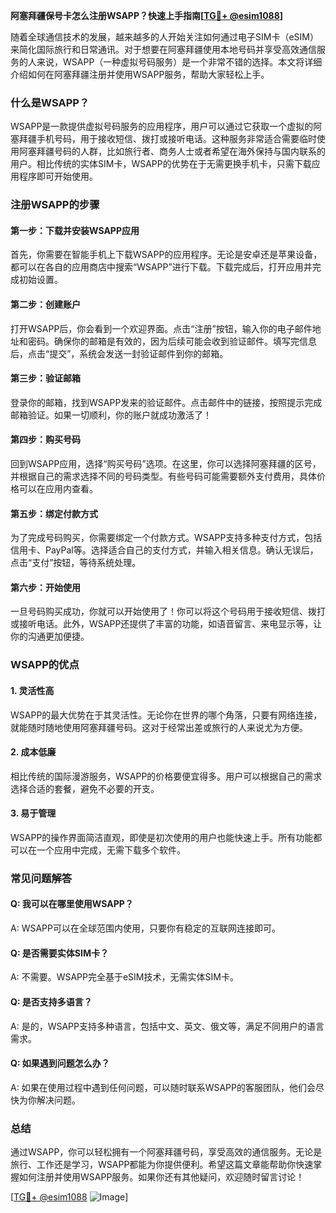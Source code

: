 **阿塞拜疆保号卡怎么注册WSAPP？快速上手指南[[TG💪+ @esim1088](https://t.me/s/esim1088)]**

随着全球通信技术的发展，越来越多的人开始关注如何通过电子SIM卡（eSIM）来简化国际旅行和日常通讯。对于想要在阿塞拜疆使用本地号码并享受高效通信服务的人来说，WSAPP（一种虚拟号码服务）是一个非常不错的选择。本文将详细介绍如何在阿塞拜疆注册并使用WSAPP服务，帮助大家轻松上手。

### 什么是WSAPP？

WSAPP是一款提供虚拟号码服务的应用程序，用户可以通过它获取一个虚拟的阿塞拜疆手机号码，用于接收短信、拨打或接听电话。这种服务非常适合需要临时使用阿塞拜疆号码的人群，比如旅行者、商务人士或者希望在海外保持与国内联系的用户。相比传统的实体SIM卡，WSAPP的优势在于无需更换手机卡，只需下载应用程序即可开始使用。

### 注册WSAPP的步骤

#### 第一步：下载并安装WSAPP应用
首先，你需要在智能手机上下载WSAPP的应用程序。无论是安卓还是苹果设备，都可以在各自的应用商店中搜索“WSAPP”进行下载。下载完成后，打开应用并完成初始设置。

#### 第二步：创建账户
打开WSAPP后，你会看到一个欢迎界面。点击“注册”按钮，输入你的电子邮件地址和密码。确保你的邮箱是有效的，因为后续可能会收到验证邮件。填写完信息后，点击“提交”，系统会发送一封验证邮件到你的邮箱。

#### 第三步：验证邮箱
登录你的邮箱，找到WSAPP发来的验证邮件。点击邮件中的链接，按照提示完成邮箱验证。如果一切顺利，你的账户就成功激活了！

#### 第四步：购买号码
回到WSAPP应用，选择“购买号码”选项。在这里，你可以选择阿塞拜疆的区号，并根据自己的需求选择不同的号码类型。有些号码可能需要额外支付费用，具体价格可以在应用内查看。

#### 第五步：绑定付款方式
为了完成号码购买，你需要绑定一个付款方式。WSAPP支持多种支付方式，包括信用卡、PayPal等。选择适合自己的支付方式，并输入相关信息。确认无误后，点击“支付”按钮，等待系统处理。

#### 第六步：开始使用
一旦号码购买成功，你就可以开始使用了！你可以将这个号码用于接收短信、拨打或接听电话。此外，WSAPP还提供了丰富的功能，如语音留言、来电显示等，让你的沟通更加便捷。

### WSAPP的优点

#### 1. 灵活性高
WSAPP的最大优势在于其灵活性。无论你在世界的哪个角落，只要有网络连接，就能随时随地使用阿塞拜疆号码。这对于经常出差或旅行的人来说尤为方便。

#### 2. 成本低廉
相比传统的国际漫游服务，WSAPP的价格要便宜得多。用户可以根据自己的需求选择合适的套餐，避免不必要的开支。

#### 3. 易于管理
WSAPP的操作界面简洁直观，即使是初次使用的用户也能快速上手。所有功能都可以在一个应用中完成，无需下载多个软件。

### 常见问题解答

#### Q: 我可以在哪里使用WSAPP？
A: WSAPP可以在全球范围内使用，只要你有稳定的互联网连接即可。

#### Q: 是否需要实体SIM卡？
A: 不需要。WSAPP完全基于eSIM技术，无需实体SIM卡。

#### Q: 是否支持多语言？
A: 是的，WSAPP支持多种语言，包括中文、英文、俄文等，满足不同用户的语言需求。

#### Q: 如果遇到问题怎么办？
A: 如果在使用过程中遇到任何问题，可以随时联系WSAPP的客服团队，他们会尽快为你解决问题。

### 总结

通过WSAPP，你可以轻松拥有一个阿塞拜疆号码，享受高效的通信服务。无论是旅行、工作还是学习，WSAPP都能为你提供便利。希望这篇文章能帮助你快速掌握如何注册并使用WSAPP服务。如果你还有其他疑问，欢迎随时留言讨论！

[[TG💪+ @esim1088](https://t.me/s/esim1088) ![Image](https://i.postimg.cc/4NQfJmqS/Snipaste-2025-05-13-00-14-12.png)]
